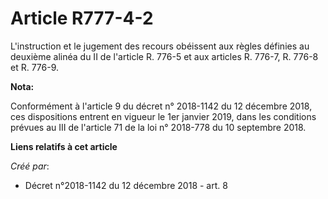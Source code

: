 # Article R777-4-2

L'instruction et le jugement des recours obéissent aux règles définies au deuxième alinéa du II de l'article R. 776-5 et aux
articles R. 776-7, R. 776-8 et R. 776-9.

**Nota:**

Conformément à l'article 9 du décret n° 2018-1142 du 12 décembre 2018, ces dispositions entrent en vigueur le 1er janvier
2019, dans les conditions prévues au III de l'article 71 de la loi n° 2018-778 du 10 septembre 2018.

**Liens relatifs à cet article**

_Créé par_:

  - Décret n°2018-1142 du 12 décembre 2018 - art. 8
